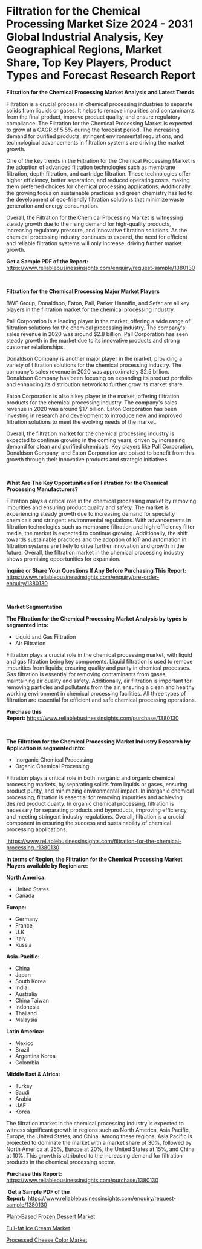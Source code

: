 <p><h1>Filtration for the Chemical Processing Market Size 2024 - 2031 Global Industrial Analysis, Key Geographical Regions, Market Share, Top Key Players, Product Types and Forecast Research Report</h1></p><p><strong>Filtration for the Chemical Processing Market Analysis and Latest Trends</strong></p>
<p><p>Filtration is a crucial process in chemical processing industries to separate solids from liquids or gases. It helps to remove impurities and contaminants from the final product, improve product quality, and ensure regulatory compliance. The Filtration for the Chemical Processing Market is expected to grow at a CAGR of 5.5% during the forecast period. The increasing demand for purified products, stringent environmental regulations, and technological advancements in filtration systems are driving the market growth.</p><p>One of the key trends in the Filtration for the Chemical Processing Market is the adoption of advanced filtration technologies such as membrane filtration, depth filtration, and cartridge filtration. These technologies offer higher efficiency, better separation, and reduced operating costs, making them preferred choices for chemical processing applications. Additionally, the growing focus on sustainable practices and green chemistry has led to the development of eco-friendly filtration solutions that minimize waste generation and energy consumption.</p><p>Overall, the Filtration for the Chemical Processing Market is witnessing steady growth due to the rising demand for high-quality products, increasing regulatory pressure, and innovative filtration solutions. As the chemical processing industry continues to expand, the need for efficient and reliable filtration systems will only increase, driving further market growth.</p></p>
<p><strong>Get a Sample PDF of the Report:&nbsp;</strong> <a href="https://www.reliablebusinessinsights.com/enquiry/request-sample/1380130">https://www.reliablebusinessinsights.com/enquiry/request-sample/1380130</a></p>
<p>&nbsp;</p>
<p><strong>Filtration for the Chemical Processing Major Market Players</strong></p>
<p><p>BWF Group, Donaldson, Eaton, Pall, Parker Hannifin, and Sefar are all key players in the filtration market for the chemical processing industry. </p><p>Pall Corporation is a leading player in the market, offering a wide range of filtration solutions for the chemical processing industry. The company's sales revenue in 2020 was around $2.8 billion. Pall Corporation has seen steady growth in the market due to its innovative products and strong customer relationships.</p><p>Donaldson Company is another major player in the market, providing a variety of filtration solutions for the chemical processing industry. The company's sales revenue in 2020 was approximately $2.5 billion. Donaldson Company has been focusing on expanding its product portfolio and enhancing its distribution network to further grow its market share.</p><p>Eaton Corporation is also a key player in the market, offering filtration products for the chemical processing industry. The company's sales revenue in 2020 was around $17 billion. Eaton Corporation has been investing in research and development to introduce new and improved filtration solutions to meet the evolving needs of the market.</p><p>Overall, the filtration market for the chemical processing industry is expected to continue growing in the coming years, driven by increasing demand for clean and purified chemicals. Key players like Pall Corporation, Donaldson Company, and Eaton Corporation are poised to benefit from this growth through their innovative products and strategic initiatives.</p></p>
<p>&nbsp;</p>
<p><strong>What Are The Key Opportunities For Filtration for the Chemical Processing Manufacturers?</strong></p>
<p><p>Filtration plays a critical role in the chemical processing market by removing impurities and ensuring product quality and safety. The market is experiencing steady growth due to increasing demand for specialty chemicals and stringent environmental regulations. With advancements in filtration technologies such as membrane filtration and high-efficiency filter media, the market is expected to continue growing. Additionally, the shift towards sustainable practices and the adoption of IoT and automation in filtration systems are likely to drive further innovation and growth in the future. Overall, the filtration market in the chemical processing industry shows promising opportunities for expansion.</p></p>
<p><strong>Inquire or Share Your Questions If Any Before Purchasing This Report:</strong> <a href="https://www.reliablebusinessinsights.com/enquiry/pre-order-enquiry/1380130">https://www.reliablebusinessinsights.com/enquiry/pre-order-enquiry/1380130</a></p>
<p>&nbsp;</p>
<p><strong>Market Segmentation</strong></p>
<p><strong>The Filtration for the Chemical Processing Market Analysis by types is segmented into:</strong></p>
<p><ul><li>Liquid and Gas Filtration</li><li>Air Filtration</li></ul></p>
<p><p>Filtration plays a crucial role in the chemical processing market, with liquid and gas filtration being key components. Liquid filtration is used to remove impurities from liquids, ensuring quality and purity in chemical processes. Gas filtration is essential for removing contaminants from gases, maintaining air quality and safety. Additionally, air filtration is important for removing particles and pollutants from the air, ensuring a clean and healthy working environment in chemical processing facilities. All three types of filtration are essential for efficient and safe chemical processing operations.</p></p>
<p><strong>Purchase this Report:&nbsp;</strong><a href="https://www.reliablebusinessinsights.com/purchase/1380130">https://www.reliablebusinessinsights.com/purchase/1380130</a></p>
<p>&nbsp;</p>
<p><strong>The Filtration for the Chemical Processing Market Industry Research by Application is segmented into:</strong></p>
<p><ul><li>Inorganic Chemical Processing</li><li>Organic Chemical Processing</li></ul></p>
<p><p>Filtration plays a critical role in both inorganic and organic chemical processing markets, by separating solids from liquids or gases, ensuring product purity, and minimizing environmental impact. In inorganic chemical processing, filtration is essential for removing impurities and achieving desired product quality. In organic chemical processing, filtration is necessary for separating products and byproducts, improving efficiency, and meeting stringent industry regulations. Overall, filtration is a crucial component in ensuring the success and sustainability of chemical processing applications.</p></p>
<p><a href="https://www.reliablebusinessinsights.com/filtration-for-the-chemical-processing-r1380130">&nbsp;https://www.reliablebusinessinsights.com/filtration-for-the-chemical-processing-r1380130</a></p>
<p><strong>In terms of Region, the Filtration for the Chemical Processing Market Players available by Region are:</strong></p>
<p>
    <p> <strong> North America: </strong>
        <ul>
            <li>United States</li>
            <li>Canada</li>
        </ul>
        </p> 
    <p> <strong> Europe: </strong>
        <ul>
            <li>Germany</li>
            <li>France</li>
            <li>U.K.</li>
            <li>Italy</li>
            <li>Russia</li>
        </ul>
        </p> 
    <p> <strong> Asia-Pacific: </strong>
        <ul>
            <li>China</li>
            <li>Japan</li>
            <li>South Korea</li>
            <li>India</li>
            <li>Australia</li>
            <li>China Taiwan</li>
            <li>Indonesia</li>
            <li>Thailand</li>
            <li>Malaysia</li>
        </ul>
        </p> 
    <p> <strong> Latin America: </strong>
        <ul>
            <li>Mexico</li>
            <li>Brazil</li>
            <li>Argentina Korea</li>
            <li>Colombia</li>
        </ul>
        </p> 
    <p> <strong> Middle East & Africa: </strong>
        <ul>
            <li>Turkey</li>
            <li>Saudi</li>
            <li>Arabia</li>
            <li>UAE</li>
            <li>Korea</li>
        </ul>
    </p>
    </p>
<p><p>The filtration market in the chemical processing industry is expected to witness significant growth in regions such as North America, Asia Pacific, Europe, the United States, and China. Among these regions, Asia Pacific is projected to dominate the market with a market share of 30%, followed by North America at 25%, Europe at 20%, the United States at 15%, and China at 10%. This growth is attributed to the increasing demand for filtration products in the chemical processing sector.</p></p>
<p><strong>Purchase this Report: </strong><a href="https://www.reliablebusinessinsights.com/purchase/1380130">https://www.reliablebusinessinsights.com/purchase/1380130</a></p>
<p>&nbsp;<strong>Get a Sample PDF of the Report:&nbsp;&nbsp;</strong><a href="https://www.reliablebusinessinsights.com/enquiry/request-sample/1380130">https://www.reliablebusinessinsights.com/enquiry/request-sample/1380130</a></p>
<p><strong></strong></p>
<p><p><a href="https://github.com/jahid123ahm/Market-Research-Report-List-1/blob/main/plant-based-frozen-dessert-market.md">Plant-Based Frozen Dessert Market</a></p><p><a href="https://github.com/ajohirul8010/Market-Research-Report-List-1/blob/main/full-fat-ice-cream-market.md">Full-fat Ice Cream Market</a></p><p><a href="https://github.com/goodweq44/Market-Research-Report-List-1/blob/main/processed-cheese-color-market.md">Processed Cheese Color Market</a></p></p>
